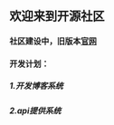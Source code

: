 ## 欢迎来到开源社区

#### 社区建设中，旧版本[官网](https://api.apiopen.top)

#### 开发计划：

##### 1.开发博客系统
##### 2.api提供系统
